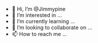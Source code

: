 - 👋 Hi, I’m @Jimmypine
- 👀 I’m interested in ...
- 🌱 I’m currently learning ...
- 💞️ I’m looking to collaborate on ...
- 📫 How to reach me ...

<!---
Jimmypine/Jimmypine is a ✨ special ✨ repository because its `README.md` (this file) appears on your GitHub profile.
You can click the Preview link to take a look at your changes.
--->
